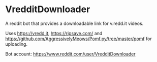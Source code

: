 # VredditDownloader

A reddit bot that provides a downloadable link for v.redd.it videos. 

Uses https://vredd.it, https://ripsave.com/ and  https://github.com/AggressivelyMeows/Pomf.py/tree/master/pomf for uploading.

Bot account: https://www.reddit.com/user/VredditDownloader  

